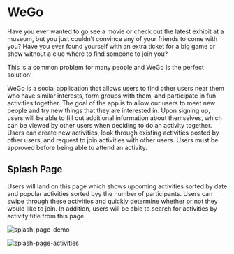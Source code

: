 # WeGo

Have you ever wanted to go see a movie or check out the latest exhibit at a museum, but you just couldn’t convince any of your friends to come with you? Have you ever found yourself with an extra ticket for a big game or show without a clue where to find someone to join you?

This is a common problem for many people and WeGo is the perfect solution!

WeGo is a social application that allows users to find other users near them who have similar interests, form groups with them, and participate in fun activities together. The goal of the app is to allow our users to meet new people and try new things that they are interested in. Upon signing up, users will be able to fill out additional information about themselves, which can be viewed by other users when deciding to do an activity together. Users can create new activities, look through existing activities posted by other users, and request to join activities with other users. Users must be approved before being able to attend an activity.

## Splash Page

Users will land on this page which shows upcoming activities sorted by date and popular activities sorted byy the number of participants. Users can swipe through these activities and quickly determine whether or not they would like to join. In addition, users will be able to search for activities by activity title from this page. 

![splash-page-demo](https://user-images.githubusercontent.com/65872033/168845195-2c698c73-cb0c-4ef6-8bfe-9e576feb5c7c.gif)

![splash-page-activities](https://user-images.githubusercontent.com/65872033/168845222-f6544dc6-e3c8-45a8-9335-b8ef9adda9ed.gif)
